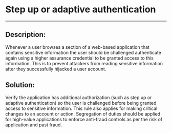 # Step up or adaptive authentication
-------

## Description:

Whenever a user browses a section of a web-based application that contains sensitive information the user should be challenged authenticate again using a higher assurance credential to be granted access to this information.
This is to prevent attackers from reading sensitive information after they successfully hijacked a user account.


## Solution:

Verify the application has additional authorization (such as step up or adaptive authentication) so the user is challenged before being granted access to sensitive information. This rule also applies for making critical changes to an account or action.
Segregation of duties should be applied for high-value applications to enforce anti-fraud controls as per the risk of application and past fraud.

